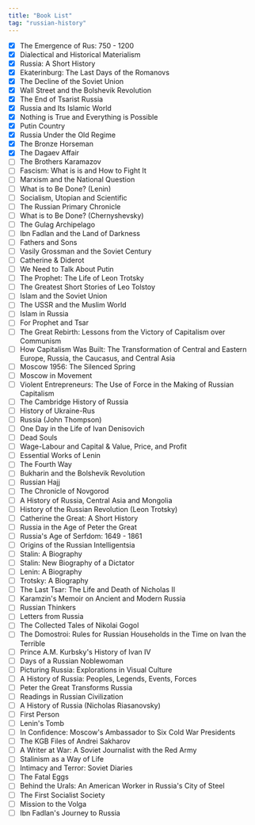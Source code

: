 ```yaml
---
title: "Book List"
tag: "russian-history"
---
```


- [x] The Emergence of Rus: 750 - 1200
- [x] Dialectical and Historical Materialism
- [x] Russia: A Short History
- [x] Ekaterinburg: The Last Days of the Romanovs
- [x] The Decline of the Soviet Union
- [x] Wall Street and the Bolshevik Revolution
- [x] The End of Tsarist Russia
- [x] Russia and Its Islamic World
- [x] Nothing is True and Everything is Possible
- [x] Putin Country
- [x] Russia Under the Old Regime
- [x] The Bronze Horseman
- [x] The Dagaev Affair
- [ ] The Brothers Karamazov
- [ ] Fascism: What is is and How to Fight It
- [ ] Marxism and the National Question
- [ ] What is to Be Done? (Lenin)
- [ ] Socialism, Utopian and Scientific
- [ ] The Russian Primary Chronicle
- [ ] What is to Be Done? (Chernyshevsky)
- [ ] The Gulag Archipelago
- [ ] Ibn Fadlan and the Land of Darkness
- [ ] Fathers and Sons
- [ ] Vasily Grossman and the Soviet Century
- [ ] Catherine & Diderot
- [ ] We Need to Talk About Putin
- [ ] The Prophet: The Life of Leon Trotsky
- [ ] The Greatest Short Stories of Leo Tolstoy
- [ ] Islam and the Soviet Union
- [ ] The USSR and the Muslim World
- [ ] Islam in Russia
- [ ] For Prophet and Tsar
- [ ] The Great Rebirth: Lessons from the Victory of Capitalism over Communism
- [ ] How Capitalism Was Built: The Transformation of Central and Eastern Europe, Russia, the Caucasus, and Central Asia
- [ ] Moscow 1956: The Silenced Spring
- [ ] Moscow in Movement
- [ ] Violent Entrepreneurs: The Use of Force in the Making of Russian Capitalism
- [ ] The Cambridge History of Russia
- [ ] History of Ukraine-Rus
- [ ] Russia (John Thompson)
- [ ] One Day in the Life of Ivan Denisovich
- [ ] Dead Souls
- [ ] Wage-Labour and Capital & Value, Price, and Profit
- [ ] Essential Works of Lenin
- [ ] The Fourth Way
- [ ] Bukharin and the Bolshevik Revolution
- [ ] Russian Hajj
- [ ] The Chronicle of Novgorod
- [ ] A History of Russia, Central Asia and Mongolia
- [ ] History of the Russian Revolution (Leon Trotsky)
- [ ] Catherine the Great: A Short History
- [ ] Russia in the Age of Peter the Great
- [ ] Russia's Age of Serfdom: 1649 - 1861
- [ ] Origins of the Russian Intelligentsia
- [ ] Stalin: A Biography
- [ ] Stalin: New Biography of a Dictator
- [ ] Lenin: A Biography
- [ ] Trotsky: A Biography
- [ ] The Last Tsar: The Life and Death of Nicholas II
- [ ] Karamzin's Memoir on Ancient and Modern Russia
- [ ] Russian Thinkers
- [ ] Letters from Russia
- [ ] The Collected Tales of Nikolai Gogol
- [ ] The Domostroi: Rules for Russian Households in the Time on Ivan the Terrible
- [ ] Prince A.M. Kurbsky's History of Ivan IV
- [ ] Days of a Russian Noblewoman
- [ ] Picturing Russia: Explorations in Visual Culture
- [ ] A History of Russia: Peoples, Legends, Events, Forces
- [ ] Peter the Great Transforms Russia
- [ ] Readings in Russian Civilization
- [ ] A History of Russia (Nicholas Riasanovsky)
- [ ] First Person
- [ ] Lenin's Tomb
- [ ] In Confidence: Moscow's Ambassador to Six Cold War Presidents
- [ ] The KGB Files of Andrei Sakharov
- [ ] A Writer at War: A Soviet Journalist with the Red Army
- [ ] Stalinism as a Way of Life
- [ ] Intimacy and Terror: Soviet Diaries
- [ ] The Fatal Eggs
- [ ] Behind the Urals: An American Worker in Russia's City of Steel
- [ ] The First Socialist Society
- [ ] Mission to the Volga
- [ ] Ibn Fadlan's Journey to Russia